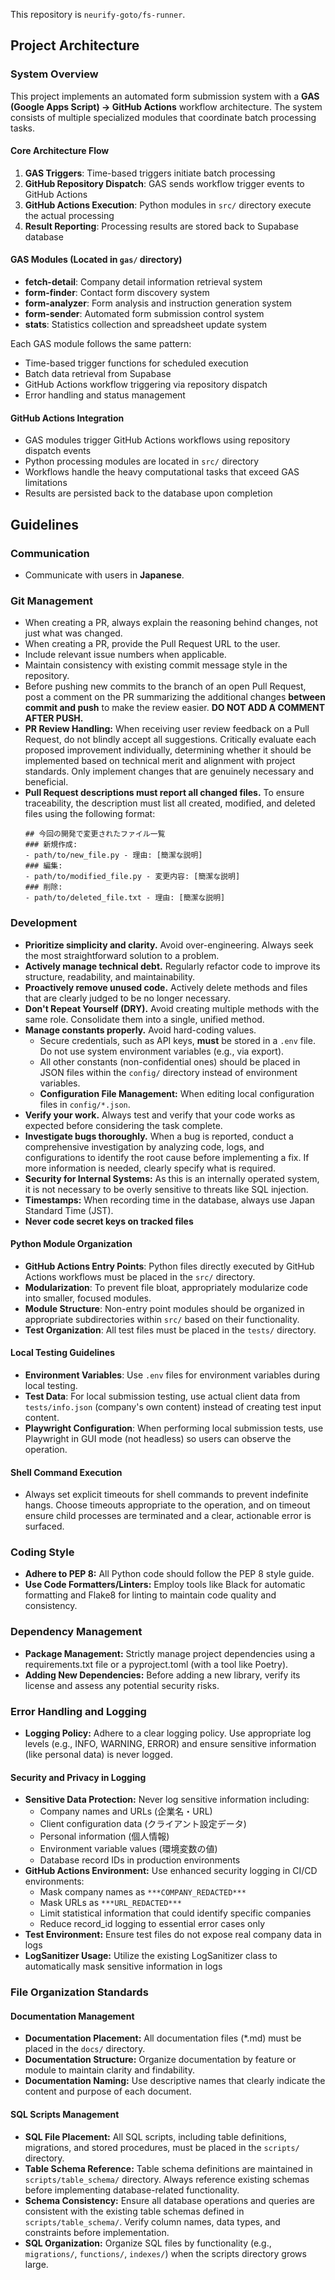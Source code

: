 This repository is `neurify-goto/fs-runner`.

## **Project Architecture**

### **System Overview**

This project implements an automated form submission system with a **GAS (Google Apps Script) → GitHub Actions** workflow architecture. The system consists of multiple specialized modules that coordinate batch processing tasks.

#### **Core Architecture Flow**
1. **GAS Triggers**: Time-based triggers initiate batch processing
2. **GitHub Repository Dispatch**: GAS sends workflow trigger events to GitHub Actions
3. **GitHub Actions Execution**: Python modules in `src/` directory execute the actual processing
4. **Result Reporting**: Processing results are stored back to Supabase database

#### **GAS Modules** (Located in `gas/` directory)
- **fetch-detail**: Company detail information retrieval system
- **form-finder**: Contact form discovery system
- **form-analyzer**: Form analysis and instruction generation system  
- **form-sender**: Automated form submission control system
- **stats**: Statistics collection and spreadsheet update system

Each GAS module follows the same pattern:
- Time-based trigger functions for scheduled execution
- Batch data retrieval from Supabase
- GitHub Actions workflow triggering via repository dispatch
- Error handling and status management

#### **GitHub Actions Integration**
- GAS modules trigger GitHub Actions workflows using repository dispatch events
- Python processing modules are located in `src/` directory
- Workflows handle the heavy computational tasks that exceed GAS limitations
- Results are persisted back to the database upon completion

## **Guidelines**

### **Communication**

* Communicate with users in **Japanese**.

### **Git Management**

* When creating a PR, always explain the reasoning behind changes, not just what was changed.
* When creating a PR, provide the Pull Request URL to the user.
* Include relevant issue numbers when applicable.
* Maintain consistency with existing commit message style in the repository.
* Before pushing new commits to the branch of an open Pull Request, post a comment on the PR summarizing the additional changes **between commit and push** to make the review easier. **DO NOT ADD A COMMENT AFTER PUSH.**
* **PR Review Handling:** When receiving user review feedback on a Pull Request, do not blindly accept all suggestions. Critically evaluate each proposed improvement individually, determining whether it should be implemented based on technical merit and alignment with project standards. Only implement changes that are genuinely necessary and beneficial.
* **Pull Request descriptions must report all changed files.** To ensure traceability, the description must list all created, modified, and deleted files using the following format:
  ```
  ## 今回の開発で変更されたファイル一覧  
  ### 新規作成:  
  - path/to/new_file.py - 理由: [簡潔な説明]  
  ### 編集:  
  - path/to/modified_file.py - 変更内容: [簡潔な説明]  
  ### 削除:  
  - path/to/deleted_file.txt - 理由: [簡潔な説明]
  ```

### **Development**

* **Prioritize simplicity and clarity.** Avoid over-engineering. Always seek the most straightforward solution to a problem.  
* **Actively manage technical debt.** Regularly refactor code to improve its structure, readability, and maintainability.  
* **Proactively remove unused code.** Actively delete methods and files that are clearly judged to be no longer necessary.  
* **Don't Repeat Yourself (DRY).** Avoid creating multiple methods with the same role. Consolidate them into a single, unified method.  
* **Manage constants properly.** Avoid hard-coding values.  
  * Secure credentials, such as API keys, **must** be stored in a `.env` file. Do not use system environment variables (e.g., via export).
  * All other constants (non-confidential ones) should be placed in JSON files within the `config/` directory instead of environment variables.
  * **Configuration File Management:** When editing local configuration files in `config/*.json`.
* **Verify your work.** Always test and verify that your code works as expected before considering the task complete.  
* **Investigate bugs thoroughly.** When a bug is reported, conduct a comprehensive investigation by analyzing code, logs, and configurations to identify the root cause before implementing a fix. If more information is needed, clearly specify what is required.
* **Security for Internal Systems:** As this is an internally operated system, it is not necessary to be overly sensitive to threats like SQL injection.
* **Timestamps:** When recording time in the database, always use Japan Standard Time (JST).
* **Never code secret keys on tracked files**

#### **Python Module Organization**

* **GitHub Actions Entry Points**: Python files directly executed by GitHub Actions workflows must be placed in the `src/` directory.
* **Modularization**: To prevent file bloat, appropriately modularize code into smaller, focused modules.
* **Module Structure**: Non-entry point modules should be organized in appropriate subdirectories within `src/` based on their functionality.
* **Test Organization**: All test files must be placed in the `tests/` directory.

#### **Local Testing Guidelines**

* **Environment Variables**: Use `.env` files for environment variables during local testing.
* **Test Data**: For local submission testing, use actual client data from `tests/info.json` (company's own content) instead of creating test input content.
* **Playwright Configuration**: When performing local submission tests, use Playwright in GUI mode (not headless) so users can observe the operation.

#### **Shell Command Execution**

* Always set explicit timeouts for shell commands to prevent indefinite hangs. Choose timeouts appropriate to the operation, and on timeout ensure child processes are terminated and a clear, actionable error is surfaced.

### **Coding Style**

* **Adhere to PEP 8:** All Python code should follow the PEP 8 style guide.  
* **Use Code Formatters/Linters:** Employ tools like Black for automatic formatting and Flake8 for linting to maintain code quality and consistency.

### **Dependency Management**

* **Package Management:** Strictly manage project dependencies using a requirements.txt file or a pyproject.toml (with a tool like Poetry).  
* **Adding New Dependencies:** Before adding a new library, verify its license and assess any potential security risks.

### **Error Handling and Logging**

* **Logging Policy:** Adhere to a clear logging policy. Use appropriate log levels (e.g., INFO, WARNING, ERROR) and ensure sensitive information (like personal data) is never logged.

#### **Security and Privacy in Logging**
* **Sensitive Data Protection:** Never log sensitive information including:
  * Company names and URLs (企業名・URL)
  * Client configuration data (クライアント設定データ)
  * Personal information (個人情報)
  * Environment variable values (環境変数の値)
  * Database record IDs in production environments
* **GitHub Actions Environment:** Use enhanced security logging in CI/CD environments:
  * Mask company names as `***COMPANY_REDACTED***`
  * Mask URLs as `***URL_REDACTED***`
  * Limit statistical information that could identify specific companies
  * Reduce record_id logging to essential error cases only
* **Test Environment:** Ensure test files do not expose real company data in logs
* **LogSanitizer Usage:** Utilize the existing LogSanitizer class to automatically mask sensitive information in logs

### **File Organization Standards**

#### **Documentation Management**
* **Documentation Placement:** All documentation files (*.md) must be placed in the `docs/` directory.
* **Documentation Structure:** Organize documentation by feature or module to maintain clarity and findability.
* **Documentation Naming:** Use descriptive names that clearly indicate the content and purpose of each document.

#### **SQL Scripts Management**
* **SQL File Placement:** All SQL scripts, including table definitions, migrations, and stored procedures, must be placed in the `scripts/` directory.
* **Table Schema Reference:** Table schema definitions are maintained in `scripts/table_schema/` directory. Always reference existing schemas before implementing database-related functionality.
* **Schema Consistency:** Ensure all database operations and queries are consistent with the existing table schemas defined in `scripts/table_schema/`. Verify column names, data types, and constraints before implementation.
* **SQL Organization:** Organize SQL files by functionality (e.g., `migrations/`, `functions/`, `indexes/`) when the scripts directory grows large.

